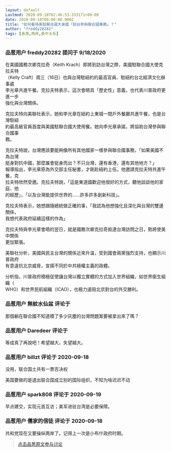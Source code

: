 ```yaml
---
layout: default
Lastmod: 2020-09-18T02:46:53.333171+00:00
date: 2020-09-18T00:00:00.000Z
title: "如何看待美駐聯合國大承諾「助台參與聯合國事務」？"
author: "freddy20282"
tags: [香港,两岸,美中关系]
---
```



### 品葱用户 **freddy20282** 提问于 9/18/2020
    
在美國國務次卿克拉奇（Keith Krach）即將到訪台灣之際，美國駐聯合國大使克拉夫特  
（Kelly Craft）周三（16日）也與台灣駐紐約的最高官員、駐紐約台北經濟文化辦事處  
李光章共進午餐。克拉夫特表示，這次會晤具「歷史性」意義，也代表川普政府更進一步  
強化與台灣關係。  
  
克拉夫特向美聯社表示，她和李光章在紐約上東城一間戶外餐廳共進午餐，也是台灣駐紐  
約最高級官員首度與美國駐聯合國大使用餐。她向李光章承諾，將協助台灣參與聯合國事  
務。  
  
克拉夫特說，台灣應該要能夠像所有其他國家一樣參與聯合國事務，「如果美國不為台灣  
挺身對抗中國，那麼誰會挺身而出？不只台灣，還有香港，還有其他地方？」  
報導指出，李光章原為外交部主任秘書，才剛赴紐約上任。他邀請克拉夫特共進午餐，克  
拉夫特欣然受邀。克拉夫特說，「這是東道國歡迎他很好的方式，聽他談談他的家庭、他  
的經歷」，「以及台灣能提供世界的……許多許多創新科技」。  
  
克拉夫特表示，她想跟隨總統做正確的事，「我認為他想強化且深化與台灣的雙邊關係，  
我想代表政府延續這樣的作為」  
  
克拉夫特與李光章會晤的翌日，就是國務次卿克拉奇抵達台灣訪問之日，勢將使美中關係  
更加緊張。  
  
美聯社分析，美國與民主台灣的關係近來升溫，受到國會兩黨強烈支持，也顯示川普政府  
有意違抗北京威脅，宣揚不同於中共極權主義的政體。  
  
分析指，川普政府積極促使讓台灣以獨立實體的方式加入世界組織，如世界衛生組織（  
WHO）和世界民航組織（ICAO），也極力遏阻北京對台的外交勝利。
    
                

### 品葱用户 **無紋水仙盆** 评论于 
        
那個躺在聯合國不知道積了多少灰塵的台灣問題案要被拿出來了嗎？
        
                

### 品葱用户 **Daredeer** 评论于 
        
等成真了再說吧！希望越大，失望越大。
        
                

### 品葱用户 **billzt** 评论于 2020-09-18
        
没用，联合国土共有一票否决权  
  
美国要做的是退出联合国成立别的国际组织，不知为啥迟迟不动
        
                

### 品葱用户 **spark808** 评论于 2020-09-19
        
早点建交，实现元首互访；美军进驻台湾是必要保障。
        
                

### 品葱用户 **儒家的信徒** 评论于 2020-09-18
        
共和党现在又要操纵两岸了。记得上一次是小布什政府时期。
        
                





> [点击品葱原文参与讨论](https://pincong.rocks/question/31138)


